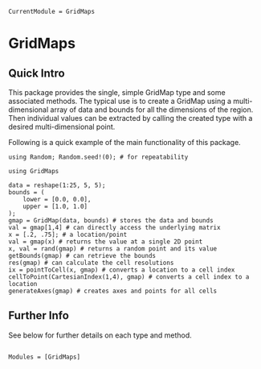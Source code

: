 ```@meta
CurrentModule = GridMaps
```

# GridMaps

## Quick Intro

This package provides the single, simple GridMap type and some associated methods. The typical use is to create a GridMap using a multi-dimensional array of data and bounds for all the dimensions of the region. Then individual values can be extracted by calling the created type with a desired multi-dimensional point.

Following is a quick example of the main functionality of this package.

```@repl
using Random; Random.seed!(0); # for repeatability

using GridMaps

data = reshape(1:25, 5, 5);
bounds = (
    lower = [0.0, 0.0],
    upper = [1.0, 1.0]
);
gmap = GridMap(data, bounds) # stores the data and bounds
val = gmap[1,4] # can directly access the underlying matrix
x = [.2, .75]; # a location/point
val = gmap(x) # returns the value at a single 2D point
x, val = rand(gmap) # returns a random point and its value
getBounds(gmap) # can retrieve the bounds
res(gmap) # can calculate the cell resolutions
ix = pointToCell(x, gmap) # converts a location to a cell index
cellToPoint(CartesianIndex(1,4), gmap) # converts a cell index to a location
generateAxes(gmap) # creates axes and points for all cells
```


## Further Info

See below for further details on each type and method.

```@index
```

```@autodocs
Modules = [GridMaps]
```
